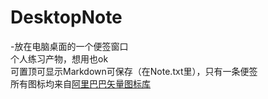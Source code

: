 # DesktopNote
-放在电脑桌面的一个便签窗口  
个人练习产物，想用也ok  
可置顶可显示Markdown可保存（在Note.txt里），只有一条便签  
所有图标均来自[阿里巴巴矢量图标库](https://www.iconfont.cn/)
